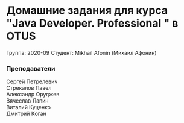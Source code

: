 # Домашние задания для курса "Java Developer. Professional " в OTUS

Группа: 2020-09
Студент: Mikhail Afonin (Михаил Афонин)

### Преподаватели
Сергей Петрелевич<br>
Стрекалов Павел<br>
Александр Оруджев<br>
Вячеслав Лапин<br>
Виталий Куценко<br>
Дмитрий Коган
